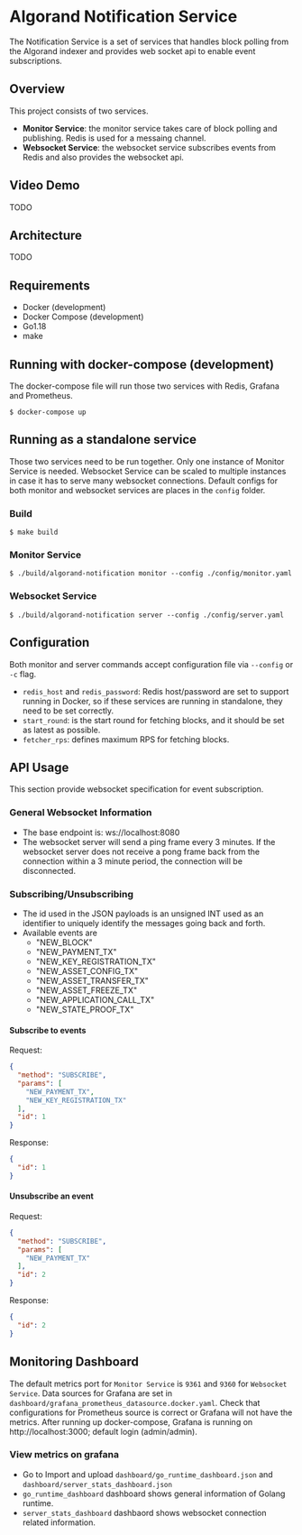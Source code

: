 # Algorand Notification Service
The Notification Service is a set of services that handles block polling from the Algorand indexer and provides web socket api to enable event subscriptions.

## Overview
This project consists of two services.
- **Monitor Service**: the monitor service takes care of block polling and publishing. Redis is used for a messaing channel.
- **Websocket Service**: the websocket service subscribes events from Redis and also provides the websocket api.

## Video Demo
TODO

## Architecture
TODO

## Requirements
- Docker (development)
- Docker Compose (development)
- Go1.18
- make

## Running with docker-compose (development)
The docker-compose file will run those two services with Redis, Grafana and Prometheus.
```shell
$ docker-compose up
```

## Running as a standalone service
Those two services need to be run together. Only one instance of Monitor Service is needed. Websocket Service can be scaled to multiple instances in case it has to serve many websocket connections. Default configs for both monitor and websocket services are places in the `config` folder.

### Build
```shell
$ make build
```

### Monitor Service
```shell
$ ./build/algorand-notification monitor --config ./config/monitor.yaml
```

### Websocket Service
```shell
$ ./build/algorand-notification server --config ./config/server.yaml
```

## Configuration
Both monitor and server commands accept configuration file via `--config` or `-c` flag. 
- `redis_host` and `redis_password`: Redis host/password are set to support running in Docker, so if these services are running in standalone, they need to be set correctly.
- `start_round`: is the start round for fetching blocks, and it should be set as latest as possible.
- `fetcher_rps`: defines maximum RPS for fetching blocks.

## API Usage
This section provide websocket specification for event subscription.

### General Websocket Information
- The base endpoint is: ws://localhost:8080
- The websocket server will send a ping frame every 3 minutes. If the websocket server does not receive a pong frame back from the connection within a 3 minute period, the connection will be disconnected.

### Subscribing/Unsubscribing
- The id used in the JSON payloads is an unsigned INT used as an identifier to uniquely identify the messages going back and forth.
- Available events are
  - "NEW_BLOCK"
  - "NEW_PAYMENT_TX"
  - "NEW_KEY_REGISTRATION_TX"
  - "NEW_ASSET_CONFIG_TX"
  - "NEW_ASSET_TRANSFER_TX"
  - "NEW_ASSET_FREEZE_TX"
  - "NEW_APPLICATION_CALL_TX"
  - "NEW_STATE_PROOF_TX"

#### Subscribe to events
Request:
```json
{
  "method": "SUBSCRIBE",
  "params": [
    "NEW_PAYMENT_TX",
    "NEW_KEY_REGISTRATION_TX"
  ],
  "id": 1
}
```
Response:
```json
{
  "id": 1
}
```
  
#### Unsubscribe an event
Request:
```json
{
  "method": "SUBSCRIBE",
  "params": [
    "NEW_PAYMENT_TX"
  ],
  "id": 2
}
```
Response:
```json
{
  "id": 2
}
```
## Monitoring Dashboard
The default metrics port for `Monitor Service` is `9361` and `9360` for `Websocket Service`. Data sources for Grafana are set in `dashboard/grafana_prometheus_datasource.docker.yaml`. Check that configurations for Prometheus source is correct or Grafana will not have the metrics.
After running up docker-compose, Grafana is running on http://localhost:3000; default login (admin/admin).

### View metrics on grafana
- Go to Import and upload `dashboard/go_runtime_dashboard.json` and `dashboard/server_stats_dashboard.json`
- `go_runtime_dashboard` dashboard shows general information of Golang runtime.
- `server_stats_dashboard` dashbaord shows websocket connection related information.
